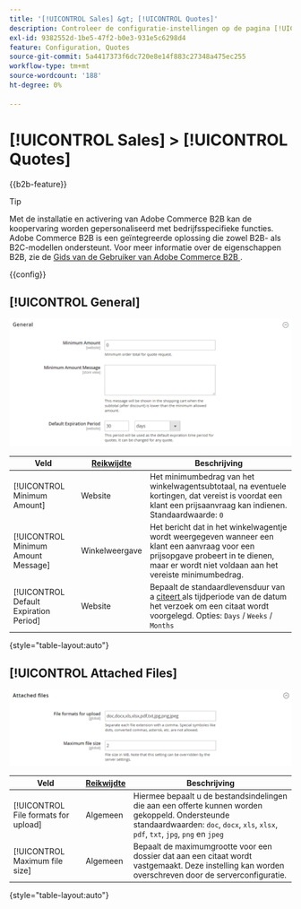 ```yaml
---
title: '[!UICONTROL Sales] &gt; [!UICONTROL Quotes]'
description: Controleer de configuratie-instellingen op de pagina [!UICONTROL Sales] &gt; [!UICONTROL Quotes] van Commerce Admin.
exl-id: 9382552d-1be5-47f2-b0e3-931e5c6298d4
feature: Configuration, Quotes
source-git-commit: 5a4417373f6dc720e8e14f883c27348a475ec255
workflow-type: tm+mt
source-wordcount: '188'
ht-degree: 0%

---
```


# [!UICONTROL Sales] > [!UICONTROL Quotes]

{{b2b-feature}}

>[!TIP]
>
>Met de installatie en activering van Adobe Commerce B2B kan de koopervaring worden gepersonaliseerd met bedrijfsspecifieke functies. Adobe Commerce B2B is een geïntegreerde oplossing die zowel B2B- als B2C-modellen ondersteunt. Voor meer informatie over de eigenschappen B2B, zie de [ Gids van de Gebruiker van Adobe Commerce B2B ](https://experienceleague.adobe.com/docs/commerce-admin/b2b/introduction.html).

{{config}}

<!-- [Quotes](https://experienceleague.adobe.com/en/docs/commerce-admin/b2b/quotes/quotes) -->

## [!UICONTROL General]

![ Algemeen ](./assets/quotes-general.png)<!-- zoom -->

| Veld | [ Reikwijdte ](../../getting-started/websites-stores-views.md#scope-settings) | Beschrijving |
|--- |--- |--- |
| [!UICONTROL Minimum Amount] | Website | Het minimumbedrag van het winkelwagentsubtotaal, na eventuele kortingen, dat vereist is voordat een klant een prijsaanvraag kan indienen. Standaardwaarde: `0` |
| [!UICONTROL Minimum Amount Message] | Winkelweergave | Het bericht dat in het winkelwagentje wordt weergegeven wanneer een klant een aanvraag voor een prijsopgave probeert in te dienen, maar er wordt niet voldaan aan het vereiste minimumbedrag. |
| [!UICONTROL Default Expiration Period] | Website | Bepaalt de standaardlevensduur van a [ citeert ](../../b2b/quote-price-negotiation.md) als tijdperiode van de datum het verzoek om een citaat wordt voorgelegd. Opties: `Days` / `Weeks` / `Months` |

{style="table-layout:auto"}

## [!UICONTROL Attached Files]

![ Bijgevoegde Dossiers ](./assets/quotes-attached-files.png)<!-- zoom -->

| Veld | [ Reikwijdte ](../../getting-started/websites-stores-views.md#scope-settings) | Beschrijving |
|--- |--- |--- |
| [!UICONTROL File formats for upload] | Algemeen | Hiermee bepaalt u de bestandsindelingen die aan een offerte kunnen worden gekoppeld. Ondersteunde standaardwaarden: `doc`, `docx`, `xls`, `xlsx`, `pdf`, `txt`, `jpg`, `png` en `jpeg` |
| [!UICONTROL Maximum file size] | Algemeen | Bepaalt de maximumgrootte voor een dossier dat aan een citaat wordt vastgemaakt. Deze instelling kan worden overschreven door de serverconfiguratie. |

{style="table-layout:auto"}
